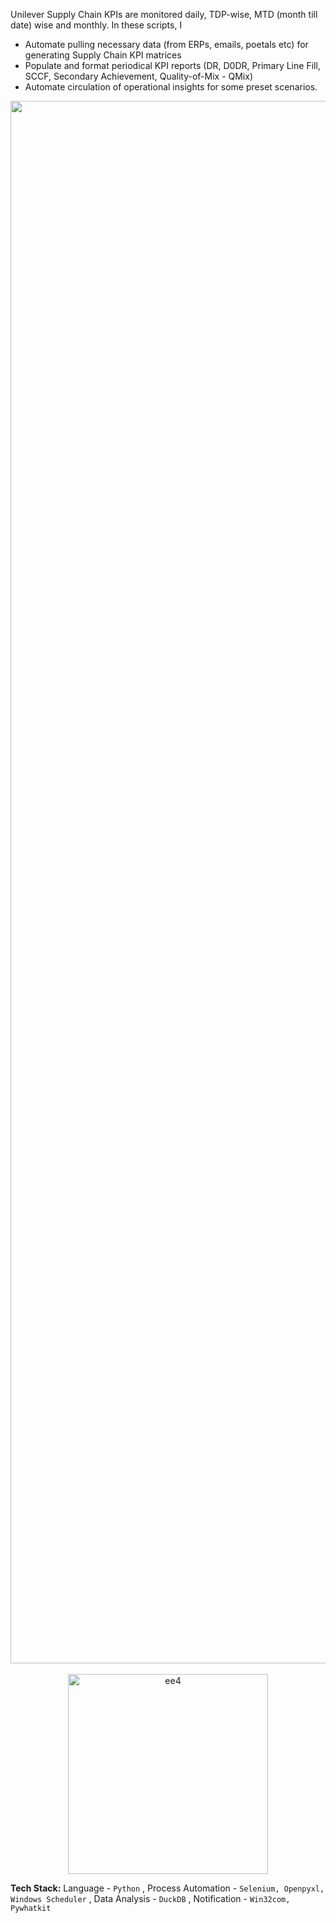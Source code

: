 Unilever Supply Chain KPIs are monitored daily, TDP-wise, MTD (month till date) wise and monthly. In these scripts, I

- Automate pulling necessary data (from ERPs, emails, poetals etc) for generating Supply Chain KPI matrices
- Populate and format periodical KPI reports (DR, D0DR, Primary Line Fill, SCCF, Secondary Achievement, Quality-of-Mix - QMix)
- Automate circulation of operational insights for some preset scenarios.

<p align="center">
<img width="2500" alt="ee4" src="https://github.com/shithi30/Supply-Chain-KPI-Matrix-Generation/assets/43873081/eba35c5b-22c0-4780-8e14-52c50e6f49f4">
<br><br>
<img width="320" alt="ee4" src="https://github.com/shithi30/Supply-Chain-KPI-Matrix-Generation/assets/43873081/a745897e-8b74-4cc2-92d4-f2e3c12d8f95">
</p>

**Tech Stack:** Language - `Python` , Process Automation - `Selenium, Openpyxl, Windows Scheduler` , Data Analysis - `DuckDB` , Notification - `Win32com, Pywhatkit`

